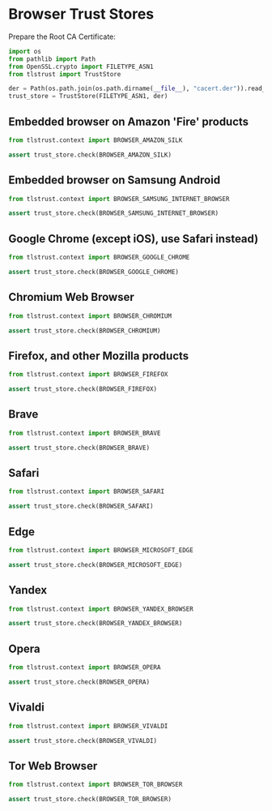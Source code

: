 # Browser Trust Stores

Prepare the Root CA Certificate:

```py
import os
from pathlib import Path
from OpenSSL.crypto import FILETYPE_ASN1
from tlstrust import TrustStore

der = Path(os.path.join(os.path.dirname(__file__), "cacert.der")).read_bytes()
trust_store = TrustStore(FILETYPE_ASN1, der)
```

## Embedded browser on Amazon 'Fire' products

```py
from tlstrust.context import BROWSER_AMAZON_SILK

assert trust_store.check(BROWSER_AMAZON_SILK)
```

## Embedded browser on Samsung Android

```py
from tlstrust.context import BROWSER_SAMSUNG_INTERNET_BROWSER

assert trust_store.check(BROWSER_SAMSUNG_INTERNET_BROWSER)
```

## Google Chrome (except iOS), use Safari instead)

```py
from tlstrust.context import BROWSER_GOOGLE_CHROME

assert trust_store.check(BROWSER_GOOGLE_CHROME)
```

## Chromium Web Browser

```py
from tlstrust.context import BROWSER_CHROMIUM

assert trust_store.check(BROWSER_CHROMIUM)
```

## Firefox, and other Mozilla products

```py
from tlstrust.context import BROWSER_FIREFOX

assert trust_store.check(BROWSER_FIREFOX)
```

## Brave

```py
from tlstrust.context import BROWSER_BRAVE

assert trust_store.check(BROWSER_BRAVE)
```

## Safari

```py
from tlstrust.context import BROWSER_SAFARI

assert trust_store.check(BROWSER_SAFARI)
```

## Edge

```py
from tlstrust.context import BROWSER_MICROSOFT_EDGE

assert trust_store.check(BROWSER_MICROSOFT_EDGE)
```

## Yandex

```py
from tlstrust.context import BROWSER_YANDEX_BROWSER

assert trust_store.check(BROWSER_YANDEX_BROWSER)
```

## Opera

```py
from tlstrust.context import BROWSER_OPERA

assert trust_store.check(BROWSER_OPERA)
```

## Vivaldi

```py
from tlstrust.context import BROWSER_VIVALDI

assert trust_store.check(BROWSER_VIVALDI)
```

## Tor Web Browser

```py
from tlstrust.context import BROWSER_TOR_BROWSER

assert trust_store.check(BROWSER_TOR_BROWSER)
```
